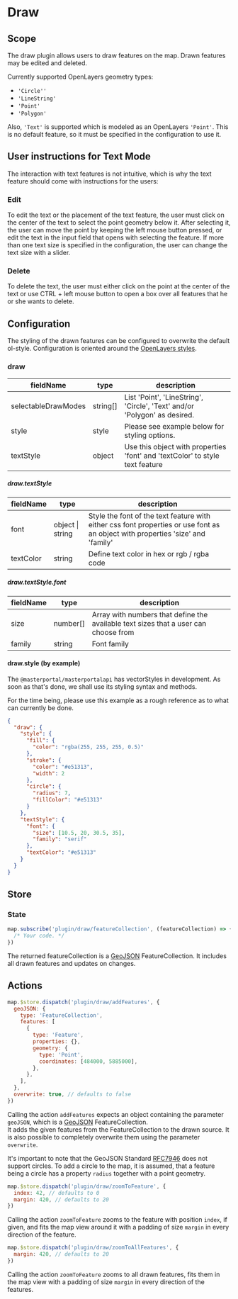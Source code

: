 # Draw

## Scope

The draw plugin allows users to draw features on the map. Drawn features may be edited and deleted.

Currently supported OpenLayers geometry types:

- `'Circle''`
- `'LineString'`
- `'Point'`
- `'Polygon'`

Also, `'Text'` is supported which is modeled as an OpenLayers `'Point'`. This is no default feature, so it must be specified in the configuration to use it.

## User instructions for Text Mode

The interaction with text features is not intuitive, which is why the text feature should come with instructions for the users:

### Edit

To edit the text or the placement of the text feature, the user must click on the center of the text to select the point geometry below it. After selecting it, the user can move the point by keeping the left mouse button pressed, or edit the text in the input field that opens with selecting the feature. If more than one text size is specified in the configuration, the user can change the text size with a slider.

### Delete

To delete the text, the user must either click on the point at the center of the text or use CTRL + left mouse button to open a box over all features that he or she wants to delete.

## Configuration

The styling of the drawn features can be configured to overwrite the default ol-style. Configuration is oriented around the [OpenLayers styles](https://openlayers.org/en/latest/apidoc/module-ol_style_Style.html#~StyleLike).

### draw

| fieldName           | type     | description                                                                  |
| ------------------- | -------- | ---------------------------------------------------------------------------- |
| selectableDrawModes | string[] | List 'Point', 'LineString', 'Circle', 'Text' and/or 'Polygon' as desired.    |
| style               | style    | Please see example below for styling options.                                |
| textStyle           | object   | Use this object with properties 'font' and 'textColor' to style text feature |

##### draw.textStyle

| fieldName | type             | description                                                                                                                     |
| --------- | ---------------- | ------------------------------------------------------------------------------------------------------------------------------- |
| font      | object \| string | Style the font of the text feature with either css font properties or use font as an object with properties 'size' and 'family' |
| textColor | string           | Define text color in hex or rgb / rgba code                                                                                     |

##### draw.textStyle.font

| fieldName | type     | description                                                                         |
| --------- | -------- | ----------------------------------------------------------------------------------- |
| size      | number[] | Array with numbers that define the available text sizes that a user can choose from |
| family    | string   | Font family                                                                         |

#### draw.style (by example)

The `@masterportal/masterportalapi` has vectorStyles in development. As soon as that's done, we shall use its styling syntax and methods.

For the time being, please use this example as a rough reference as to what can currently be done.

```json
{
  "draw": {
    "style": {
      "fill": {
        "color": "rgba(255, 255, 255, 0.5)"
      },
      "stroke": {
        "color": "#e51313",
        "width": 2
      },
      "circle": {
        "radius": 7,
        "fillColor": "#e51313"
      }
    },
    "textStyle": {
      "font": {
        "size": [10.5, 20, 30.5, 35],
        "family": "serif"
      },
      "textColor": "#e51313"
    }
  }
}
```

## Store

### State

```js
map.subscribe('plugin/draw/featureCollection', (featureCollection) => {
  /* Your code. */
})
```

The returned featureCollection is a [GeoJSON](https://geojson.org/) FeatureCollection. It includes all drawn features and updates on changes.

## Actions

```js
map.$store.dispatch('plugin/draw/addFeatures', {
  geoJSON: {
    type: 'FeatureCollection',
    features: [
      {
        type: 'Feature',
        properties: {},
        geometry: {
          type: 'Point',
          coordinates: [484000, 5885000],
        },
      },
    ],
  },
  overwrite: true, // defaults to false
})
```

Calling the action `addFeatures` expects an object containing the parameter `geoJSON`, which is a [GeoJSON](https://geojson.org/) FeatureCollection.  
It adds the given features from the FeatureCollection to the drawn source. It is also possible to completely overwrite them using the parameter `overwrite`.

It's important to note that the GeoJSON Standard [RFC7946](https://www.rfc-editor.org/rfc/rfc7946) does not support circles.
To add a circle to the map, it is assumed, that a feature being a circle has a property `radius` together with a point geometry.

```js
map.$store.dispatch('plugin/draw/zoomToFeature', {
  index: 42, // defaults to 0
  margin: 420, // defaults to 20
})
```

Calling the action `zoomToFeature` zooms to the feature with position `index`, if given, and fits the map view around it with a padding of size `margin` in every direction of the feature.

```js
map.$store.dispatch('plugin/draw/zoomToAllFeatures', {
  margin: 420, // defaults to 20
})
```

Calling the action `zoomToFeature` zooms to all drawn features, fits them in the map view with a padding of size `margin` in every direction of the features.
